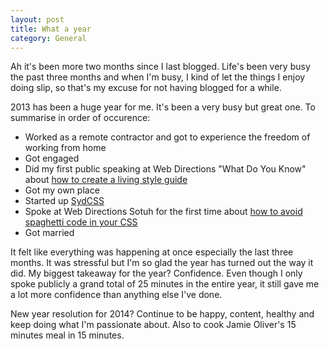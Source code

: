 ```yaml
---
layout: post
title: What a year
category: General
---
```


Ah it's been more two months since I last blogged. Life's been very busy the past three months and when I'm busy, I kind of let the things I enjoy doing slip, so that's my excuse for not having blogged for a while.

2013 has been a huge year for me. It's been a very busy but great one. To summarise in order of occurence:

* Worked as a remote contractor and got to experience the freedom of working from home
* Got engaged
* Did my first public speaking at Web Directions "What Do You Know" about [how to create a living style guide](https://speakerdeck.com/mobywhale/how-to-create-a-living-style-guide)
* Got my own place
* Started up [SydCSS](http://sydcss.com)
* Spoke at Web Directions Sotuh for the first time about [how to avoid spaghetti code in your CSS](https://www.youtube.com/watch?v=k1VOpxdoRIY)
* Got married

It felt like everything was happening at once especially the last three months. It was stressful but  I'm so glad the year has turned out the way it did. My biggest takeaway for the year? Confidence. Even though I only spoke publicly a grand total of 25 minutes in the entire year, it still gave me a lot more confidence than anything else I've done.

New year resolution for 2014? Continue to be happy, content, healthy and keep doing what I'm passionate about. Also to cook Jamie Oliver's 15 minutes meal in 15 minutes.